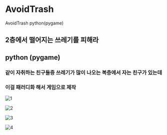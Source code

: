 # AvoidTrash
AvoidTrash python(pygame)

## 2층에서 떨어지는 쓰레기를 피해라
## python (pygame)
### 같이 자취하는 친구들중 쓰레기가 많이 나오는 복층에서 자는 친구가 있는데
### 이걸 패러디화 해서 게임으로 제작

![1](https://user-images.githubusercontent.com/34766471/117856393-86d05100-b2c6-11eb-8711-9126549fe1eb.jpg)

![2](https://user-images.githubusercontent.com/34766471/117856425-8d5ec880-b2c6-11eb-8222-093b73db3f7e.jpg)

![3](https://user-images.githubusercontent.com/34766471/117856441-92237c80-b2c6-11eb-9e56-b10e59499e7f.jpg)

![4](https://user-images.githubusercontent.com/34766471/117856452-96e83080-b2c6-11eb-9bad-766db61820e7.jpg)
